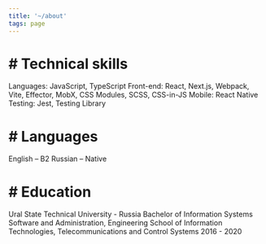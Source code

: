 ```yaml
---
title: '~/about'
tags: page
---
```


# # Technical skills

Languages: JavaScript, TypeScript
Front-end: React, Next.js, Webpack, Vite, Effector, MobX, CSS Modules, SCSS, CSS-in-JS
Mobile: React Native
Testing: Jest, Testing Library

# # Languages

English – B2
Russian – Native

# # Education

Ural State Technical University - Russia
Bachelor of Information Systems Software and Administration, Engineering School of Information Technologies, Telecommunications and Control Systems
2016 - 2020
